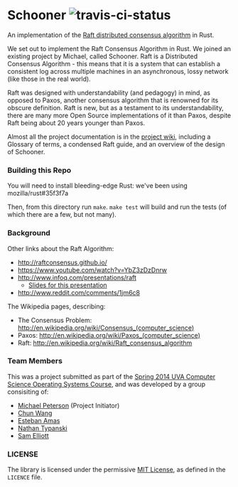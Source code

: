 Schooner ![travis-ci-status](https://travis-ci.org/nathantypanski/cs4414-ps4.svg?branch=master)
========

An implementation of the
[Raft distributed consensus algorithm](https://ramcloud.stanford.edu/wiki/download/attachments/11370504/raft.pdf)
in Rust.

We set out to implement the Raft Consensus Algorithm in Rust. We
joined an existing project by Michael, called Schooner. Raft is a
Distributed Consensus Algorithm - this means that it is a system that
can establish a consistent log across multiple machines in an
asynchronous, lossy network (like those in the real world).

Raft was designed with understandability (and pedagogy) in mind, as
opposed to Paxos, another consensus algorithm that is renowned for its
obscure definition. Raft is new, but as a testament to its
understandability, there are many more Open Source implementations of
it than Paxos, despite Raft being about 20 years younger than Paxos.

Almost all the project documentation is in the
[project wiki](https://github.com/lenary/cs4414-project/wiki),
including a Glossary of terms, a condensed Raft guide, and an overview
of the design of Schooner.

### Building this Repo

You will need to install bleeding-edge Rust: we've been using
mozilla/rust#35f3f7a

Then, from this directory run `make`. `make test` will build and run
the tests (of which there are a few, but not many).

### Background

Other links about the Raft Algorithm:

* http://raftconsensus.github.io/
* https://www.youtube.com/watch?v=YbZ3zDzDnrw
* http://www.infoq.com/presentations/raft
  * [Slides for this presentation](https://speakerdeck.com/benbjohnson/raft-the-understandable-distributed-consensus-protocol)
* http://www.reddit.com/comments/1jm6c8

The Wikipedia pages, describing:

* The Consensus Problem: http://en.wikipedia.org/wiki/Consensus_(computer_science)
* Paxos: http://en.wikipedia.org/wiki/Paxos_(computer_science)
* Raft: http://en.wikipedia.org/wiki/Raft_consensus_algorithm

### Team Members

This was a project submitted as part of the [Spring 2014 UVA Computer
Science Operating Systems Course](http://rust-class.org/), and was
developed by a group consisiting of:

* [Michael Peterson](https://github.com/quux00) (Project Initiator)
* [Chun Wang](https://github.com/chunw)
* [Esteban Amas](https://github.com/eea4ue)
* [Nathan Typanski](https://github.com/nathantypanski)
* [Sam Elliott](https://github.com/lenary)

### LICENSE

The library is licensed under the permissive
[MIT License](http://opensource.org/licenses/MIT), as defined in the
`LICENCE` file.
